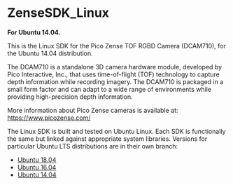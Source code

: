 # ZenseSDK_Linux
**For Ubuntu 14.04.**

This is the Linux SDK for the Pico Zense TOF RGBD Camera (DCAM710), for the Ubuntu 14.04 distribution. 

The DCAM710 is a standalone 3D camera hardware module, developed by Pico Interactive, Inc., that uses time-of-flight (TOF) technology to capture depth information while recording imagery. The DCAM710 is packaged in a small form factor and can adapt to a wide range of environments while providing high-precision depth information.  

More information about Pico Zense cameras is available at: https://www.picozense.com/

The Linux SDK is built and tested on Ubuntu Linux. Each SDK is functionally the same but linked against appropriate system libraries. Versions for particular Ubuntu LTS distributions are in their own branch:

- [Ubuntu 18.04](https://github.com/PicoInteractive/ZenseSDK_Linux/tree/Ubuntu18.04)
- [Ubuntu 16.04](https://github.com/PicoInteractive/ZenseSDK_Linux/tree/Ubuntu16.04)
- [Ubuntu 14.04](https://github.com/PicoInteractive/ZenseSDK_Linux/tree/Ubuntu14.04)
